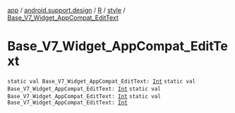 [app](../../../index.md) / [android.support.design](../../index.md) / [R](../index.md) / [style](index.md) / [Base_V7_Widget_AppCompat_EditText](.)

# Base_V7_Widget_AppCompat_EditText

`static val Base_V7_Widget_AppCompat_EditText: `[`Int`](https://kotlinlang.org/api/latest/jvm/stdlib/kotlin/-int/index.html)
`static val Base_V7_Widget_AppCompat_EditText: `[`Int`](https://kotlinlang.org/api/latest/jvm/stdlib/kotlin/-int/index.html)
`static val Base_V7_Widget_AppCompat_EditText: `[`Int`](https://kotlinlang.org/api/latest/jvm/stdlib/kotlin/-int/index.html)
`static val Base_V7_Widget_AppCompat_EditText: `[`Int`](https://kotlinlang.org/api/latest/jvm/stdlib/kotlin/-int/index.html)